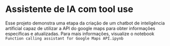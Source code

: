 # Assistente de IA com tool use
Esse projeto demonstra uma etapa da criação de um chatbot de inteligência artificial capaz de utilizar a API do google maps para obter informações específicas e atualizadas. Para mais informações, visualize o notebook ```Function calling assistant for Google Maps API.ipynb```
